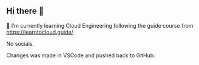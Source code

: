 ## Hi there 👋
🌱 I’m currently learning Cloud Engineering following the guide course from https://learntocloud.guide/

No socials.

Changes was made in VSCode and pushed back to GitHub.


<!--
**ZLMXN/ZLMXN** is a ✨ _special_ ✨ repository because its `README.md` (this file) appears on your GitHub profile.

Here are some ideas to get you started:

- 🔭 I’m currently working on ...
- 🌱 I’m currently learning ...
- 👯 I’m looking to collaborate on ...
- 🤔 I’m looking for help with ...
- 💬 Ask me about ...
- 📫 How to reach me: ...
- 😄 Pronouns: ...
- ⚡ Fun fact: ...
-->
